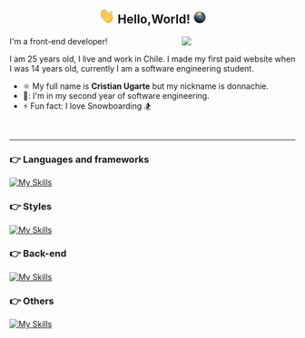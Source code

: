 <h2 align="center">
  <img alt="Hello" src="https://raw.githubusercontent.com/dev-akshat/archive/main/images/gifs/others/Hi.gif" width="29px"> 
  Hello,World!
  <img alt="Earth" src="https://raw.githubusercontent.com/dev-akshat/archive/main/images/gifs/others/earth.gif" width="24px"/>
</h2>
<img align='right' src='https://user-images.githubusercontent.com/5713670/87202985-820dcb80-c2b6-11ea-9f56-7ec461c497c3.gif' width='200"'>

I'm a front-end developer!

I am 25 years old, I live and work in Chile.
I made my first paid website when I was 14 years old,
currently I am a software engineering student.

- ⚛️ My full name is **Cristian Ugarte** but my nickname is donnachie.
- 🏫: I'm in my second year of software engineering.
- ⚡ Fun fact: I love Snowboarding 🏂
  
 <br>

***

### 👉 Languages ​​and frameworks

[![My Skills](https://skillicons.dev/icons?i=react,js,ts,redux,swift,astro)](https://skillicons.dev)

### 👉 Styles

[![My Skills](https://skillicons.dev/icons?i=css,tailwind,sass)](https://skillicons.dev)

### 👉 Back-end

[![My Skills](https://skillicons.dev/icons?i=mysql,firebase,mongodb,nodejs,java)](https://skillicons.dev)

### 👉 Others

[![My Skills](https://skillicons.dev/icons?i=vite,vitest,vscode,git,vercel,cloudflare,figma,apple,arduino)](https://skillicons.dev)

